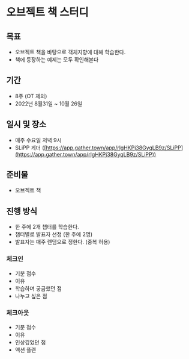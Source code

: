 # 오브젝트 책 스터디

## 목표
- 오브젝트 책을 바탕으로 객체지향에 대해 학습한다.
- 책에 등장하는 예제는 모두 확인해본다

## 기간

- 8주 (OT 제외)
- 2022년 8월31일 ~ 10월 26일

## 일시 및 장소
- 매주 수요일 저녁 9시
- SLiPP 게더 ([https://app.gather.town/app/rlgHKPj38GyqLB9z/SLiPP](https://app.gather.town/app/rlgHKPj38GyqLB9z/SLiPP))

## 준비물
- 오브젝트 책

## 진행 방식
- 한 주에 2개 챕터를 학습한다.
- 챕터별로 발표자 선정 (한 주에 2명)
- 발표자는 매주 랜덤으로 정한다. (중복 허용)

### 체크인
- 기분 점수
- 이유
- 학습하며 궁금했던 점
- 나누고 싶은 점

### 체크아웃
- 기분 점수
- 이유
- 인상깊었던 점
- 액션 플랜
